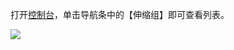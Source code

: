 打开[控制台](https://console.qcloud.com/autoscaling/config)，单击导航条中的【伸缩组】即可查看列表。

![](//mccdn.qcloud.com/static/img/ff713a0ff792e49e5e8e099e59251b5a/image.png)
